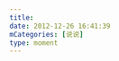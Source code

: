 ```yaml
---
title: 
date: 2012-12-26 16:41:39
mCategories: [说说]
type: moment
---
```


<div id="pics-20121226164139"></div>

<script src="/lib/moment/pics.js"></script>
<script>
var data = [
    {"link": "NDJ0.XO5FDS42lB4gEQ2wPm3htMwAAA!", "type": "shuoshuo"},
    {"link": "NDJ0.XO5FDm42lA45acN0hK.ho0wAAA!", "type": "shuoshuo"},
    {"link": "NDJ0.XO5FEC42lAoXsMLsbWbnhYEAAA!", "type": "shuoshuo"}
];
picsRender(data, "pics-20121226164139");
</script>
